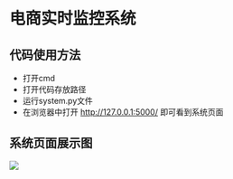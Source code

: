 # 电商实时监控系统

## 代码使用方法
- 打开cmd
- 打开代码存放路径
- 运行system.py文件
- 在浏览器中打开 http://127.0.0.1:5000/ 即可看到系统页面

## 系统页面展示图
<img src = "https://github.com/K-m9/real-time_monitoring_System.io/blob/main/%E9%A1%B5%E9%9D%A2%E5%B1%95%E7%A4%BA.png">
